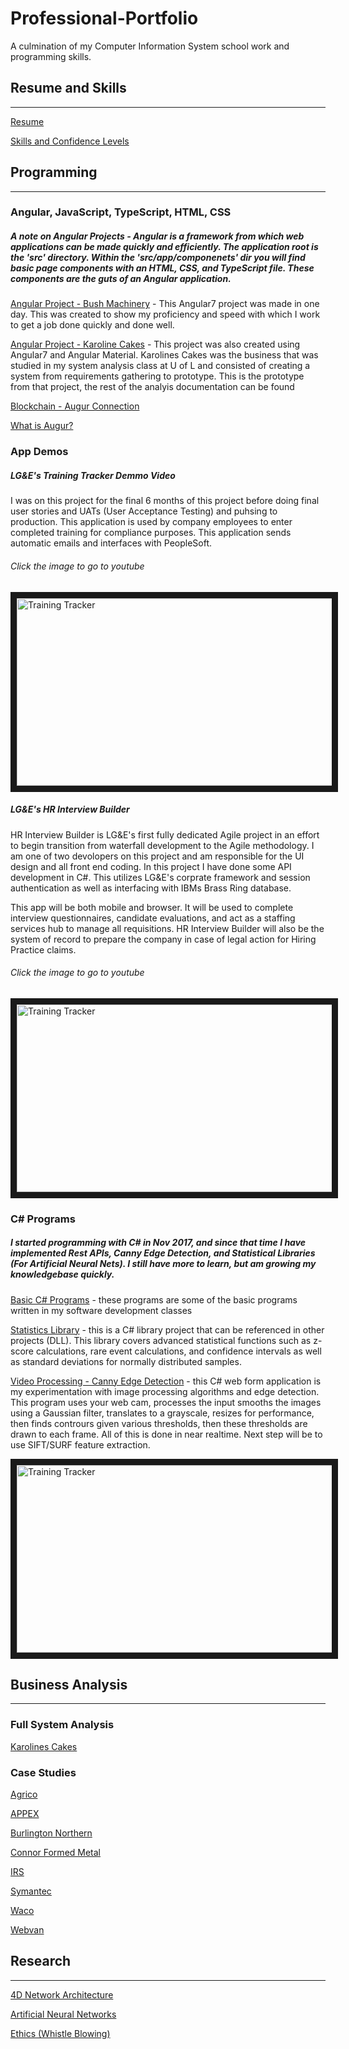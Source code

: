 # Professional-Portfolio
A culmination of my Computer Information System school work and programming skills.

## Resume and Skills
___

[Resume](../master/Resume/Resume%20-%20SinglePage%201.8.2019)

[Skills and Confidence Levels](../master/Resume/Skills)

## Programming
___

### Angular, JavaScript, TypeScript, HTML, CSS
##### A note on Angular Projects - Angular is a framework from which web applications can be made quickly and efficiently. The application root is the 'src' directory. Within the 'src/app/componenets' dir you will find basic page components with an HTML, CSS, and TypeScript file. These components are the guts of an Angular application.

[Angular Project - Bush Machinery](../master/Programming/Angular_Projects/bushMachinery) - This Angular7 project was made in one day. This was created to show my proficiency and speed with which I work to get a job done quickly and done well.

[Angular Project - Karoline Cakes](../master/Programming/Angular_Projects/KarolineCakes) - This project was also created using Angular7 and Angular Material. Karolines Cakes was the business that was studied in my system analysis class at U of L and consisted of creating a system from requirements gathering to prototype. This is the prototype from that project, the rest of the analyis documentation can be found 

[Blockchain - Augur Connection](../master/Programming/augur-node-edited)

<a href="https://www.augur.net/" 
target="_blank">What is Augur?</a>

### App Demos

##### LG&E's Training Tracker Demmo Video
I was on this project for the final 6 months of this project before doing final user stories and UATs (User Acceptance Testing) and puhsing to production. This application is used by company employees to enter completed training for compliance purposes. This application sends automatic emails and interfaces with PeopleSoft. 

###### Click the image to go to youtube
<a href="https://www.youtube.com/watch?v=UU6Q5ZbL8WE" 
target="_blank"><img src="../master/Programming/trainingtracker.jpg" 
alt="Training Tracker" width="600" height="300" border="10" /></a>

##### LG&E's HR Interview Builder
HR Interview Builder is LG&E's first fully dedicated Agile project in an effort to begin transition from waterfall development to the Agile methodology. I am one of two devolopers on this project and am responsible for the UI design and all front end coding. In this project I have done some API development in C#. This utilizes LG&E's corprate framework and session authentication as well as interfacing with IBMs Brass Ring database. 

This app will be both mobile and browser. It will be used to complete interview questionnaires, candidate evaluations, and act as a staffing services hub to manage all requisitions. HR Interview Builder will also be the system of record to prepare the company in case of legal action for Hiring Practice claims.

###### Click the image to go to youtube
<a href="https://www.youtube.com/watch?v=q3goyvmWNBg" 
target="_blank"><img src="../master/Programming/hrib.jpg" 
alt="Training Tracker" width="600" height="300" border="10" /></a>

### C# Programs
##### I started programming with C# in Nov 2017, and since that time I have implemented Rest APIs, Canny Edge Detection, and Statistical Libraries (For Artificial Neural Nets). I still have more to learn, but am growing my knowledgebase quickly.

[Basic C# Programs](../master/Programming/C_Sharp) - these programs are some of the basic programs written in my software development classes

[Statistics Library](../master/Programming/C_Sharp_Statistics_Library) - this is a C# library project that can be referenced in other projects (DLL). This library covers advanced statistical functions such as z-score calculations, rare event calculations, and confidence intervals as well as standard deviations for normally distributed samples.

[Video Processing - Canny Edge Detection](../master/Programming/CannyEdgeDetector) - this C# web form application is my experimentation with image processing algorithms and edge detection. This program uses your web cam, processes the input smooths the images using a Gaussian filter, translates to a grayscale, resizes for performance, then finds contrours given various thresholds, then these thresholds are drawn to each frame. All of this is done in near realtime. Next step will be to use SIFT/SURF feature extraction.

<img src="../master/Programming/cannyProgram.jpg" 
alt="Training Tracker" width="600" height="300" border="10" />

## Business Analysis
___
### Full System Analysis

[Karolines Cakes](../master/Business%20Analysis\Karolines%20Cakes)

### Case Studies

[Agrico](../master/Business%20Analysis/Business%20Case%20Studies/)

[APPEX](../master/Business%20Analysis/Business%20Case%20Studies/)

[Burlington Northern](../master/Business%20Analysis/Business%20Case%20Studies/)

[Connor Formed Metal](../master/Business%20Analysis/Business%20Case%20Studies/)

[IRS](../master/Business%20Analysis/Business%20Case%20Studies/)

[Symantec](../master/Business%20Analysis/Business%20Case%20Studies/)

[Waco](../master/Business%20Analysis/Business%20Case%20Studies/)

[Webvan](../master/Business%20Analysis/Business%20Case%20Studies/)

## Research
___

[4D Network Architecture](../master/Research%20Papers/4D%20Network%20Architecture)

[Artificial Neural Networks](../master/Reasearch%20Papers/Artificial%20Neural%20Networks%20and%20Overfitting)

[Ethics (Whistle Blowing)](../master/Reasearch%20Papers/Ethics%20-%20Whistle%20Blowing)

